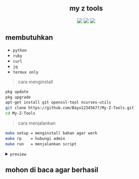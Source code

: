 <h2 align="center">my z tools</h2>
<p align="center">
<img src="https://img.shields.io/static/v1?label=My+Z-Tools&message=%20&logo=nano&style=for-the-badge">
<img src="https://img.shields.io/static/v1?label=by+pejuang+kentang&message=%20&logo=rust&style=for-the-badge&color=green">
<img src="https://img.shields.io/static/v1?label=version&message=0.1v&logo=apache&style=for-the-badge&color=green">
</p>

## membutuhkan
- `python`
- `ruby`
- `curl`
- `jq`
- `termux only`

> cara menginstall
```bash
pkg update
pkg upgrade
apt-get install git openssl-tool ncurses-utils
git clone https://github.com/Bayu12345677/My-Z-Tools.git
cd My-Z-Tools
```

> cara menjalankan
```bash
make setup = menginstall bahan agar work
make rp    = hubungi admin
make run   = menjalankan script
```

<details close>
   <summary><code>preview</code></summary>
   <p>
      <img src="https://github.com/Bayu12345677/My-Z-Tools/blob/master/img/Screenshot_20220621-182051~2.png">
      <img src="https://github.com/Bayu12345677/My-Z-Tools/blob/master/img/Screenshot_20220621-181450~2.png">
   </p>
</details>

## mohon di baca agar berhasil
